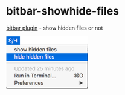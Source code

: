 # bitbar-showhide-files
[bitbar plugin](https://getbitbar.com/) - show hidden files or not

![screenshot](https://github.com/dashorty/bitbar-showhide-files/blob/master/screenshot.png?raw=true "screenshot")